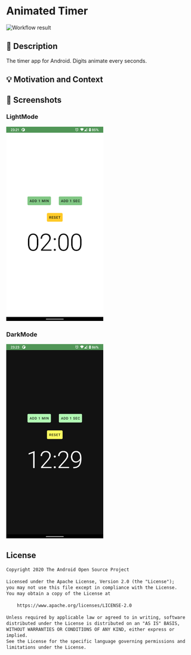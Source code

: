 # Animated Timer
![Workflow result](https://github.com/citrous/android-dev-challenge-compose-week2/workflows/Check/badge.svg)


## :scroll: Description
The timer app for Android. Digits animate every seconds.


## :bulb: Motivation and Context

## :camera_flash: Screenshots
<!-- You can add more screenshots here if you like -->

### LightMode
<img src="https://github.com/citrous/android-dev-challenge-compose-week2/blob/main/results/screenshot_1.png" width="260">

### DarkMode
<img src="https://github.com/citrous/android-dev-challenge-compose-week2/blob/main/results/screenshot_2.png" width="260">

## License
```
Copyright 2020 The Android Open Source Project

Licensed under the Apache License, Version 2.0 (the "License");
you may not use this file except in compliance with the License.
You may obtain a copy of the License at

    https://www.apache.org/licenses/LICENSE-2.0

Unless required by applicable law or agreed to in writing, software
distributed under the License is distributed on an "AS IS" BASIS,
WITHOUT WARRANTIES OR CONDITIONS OF ANY KIND, either express or implied.
See the License for the specific language governing permissions and
limitations under the License.
```